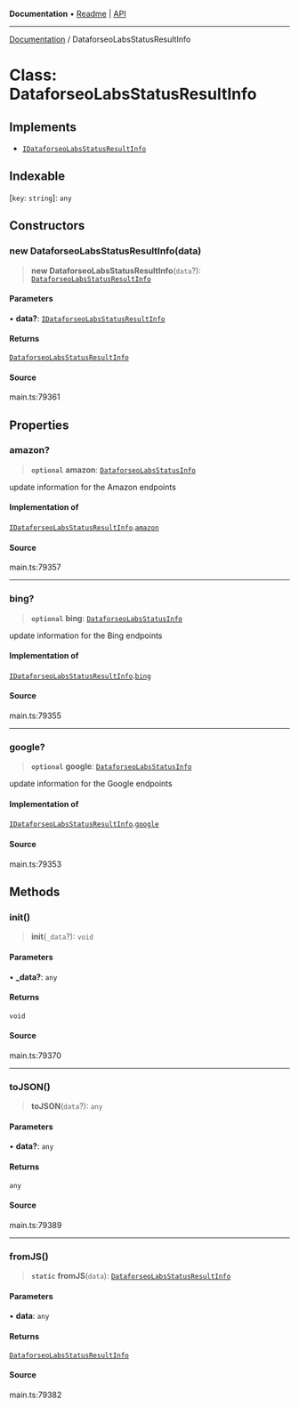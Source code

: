 **Documentation** • [Readme](../README.md) \| [API](../globals.md)

***

[Documentation](../README.md) / DataforseoLabsStatusResultInfo

# Class: DataforseoLabsStatusResultInfo

## Implements

- [`IDataforseoLabsStatusResultInfo`](../interfaces/IDataforseoLabsStatusResultInfo.md)

## Indexable

 \[`key`: `string`\]: `any`

## Constructors

### new DataforseoLabsStatusResultInfo(data)

> **new DataforseoLabsStatusResultInfo**(`data`?): [`DataforseoLabsStatusResultInfo`](DataforseoLabsStatusResultInfo.md)

#### Parameters

• **data?**: [`IDataforseoLabsStatusResultInfo`](../interfaces/IDataforseoLabsStatusResultInfo.md)

#### Returns

[`DataforseoLabsStatusResultInfo`](DataforseoLabsStatusResultInfo.md)

#### Source

main.ts:79361

## Properties

### amazon?

> **`optional`** **amazon**: [`DataforseoLabsStatusInfo`](DataforseoLabsStatusInfo.md)

update information for the Amazon endpoints

#### Implementation of

[`IDataforseoLabsStatusResultInfo`](../interfaces/IDataforseoLabsStatusResultInfo.md).[`amazon`](../interfaces/IDataforseoLabsStatusResultInfo.md#amazon)

#### Source

main.ts:79357

***

### bing?

> **`optional`** **bing**: [`DataforseoLabsStatusInfo`](DataforseoLabsStatusInfo.md)

update information for the Bing endpoints

#### Implementation of

[`IDataforseoLabsStatusResultInfo`](../interfaces/IDataforseoLabsStatusResultInfo.md).[`bing`](../interfaces/IDataforseoLabsStatusResultInfo.md#bing)

#### Source

main.ts:79355

***

### google?

> **`optional`** **google**: [`DataforseoLabsStatusInfo`](DataforseoLabsStatusInfo.md)

update information for the Google endpoints

#### Implementation of

[`IDataforseoLabsStatusResultInfo`](../interfaces/IDataforseoLabsStatusResultInfo.md).[`google`](../interfaces/IDataforseoLabsStatusResultInfo.md#google)

#### Source

main.ts:79353

## Methods

### init()

> **init**(`_data`?): `void`

#### Parameters

• **\_data?**: `any`

#### Returns

`void`

#### Source

main.ts:79370

***

### toJSON()

> **toJSON**(`data`?): `any`

#### Parameters

• **data?**: `any`

#### Returns

`any`

#### Source

main.ts:79389

***

### fromJS()

> **`static`** **fromJS**(`data`): [`DataforseoLabsStatusResultInfo`](DataforseoLabsStatusResultInfo.md)

#### Parameters

• **data**: `any`

#### Returns

[`DataforseoLabsStatusResultInfo`](DataforseoLabsStatusResultInfo.md)

#### Source

main.ts:79382
